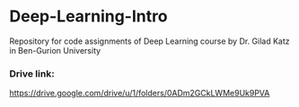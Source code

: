 # Deep-Learning-Intro
Repository for code assignments of Deep Learning course by Dr. Gilad Katz in Ben-Gurion University

### Drive link:
https://drive.google.com/drive/u/1/folders/0ADm2GCkLWMe9Uk9PVA
